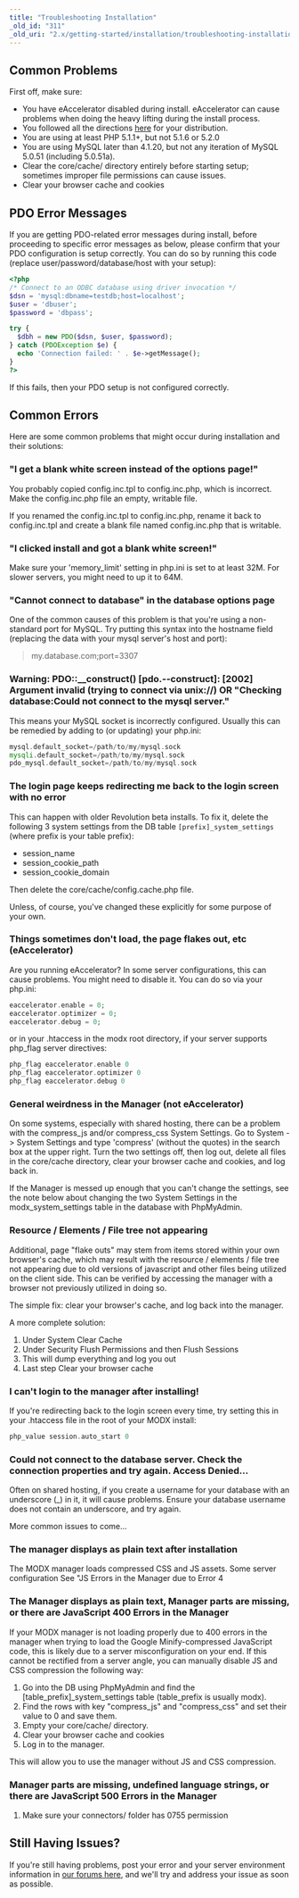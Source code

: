 ```yaml
---
title: "Troubleshooting Installation"
_old_id: "311"
_old_uri: "2.x/getting-started/installation/troubleshooting-installation"
---
```


## Common Problems

First off, make sure:

- You have eAccelerator disabled during install. eAccelerator can cause problems when doing the heavy lifting during the install process.
- You followed all the directions [here](getting-started/installation "Installation") for your distribution.
- You are using at least PHP 5.1.1+, but not 5.1.6 or 5.2.0
- You are using MySQL later than 4.1.20, but not any iteration of MySQL 5.0.51 (including 5.0.51a).
- Clear the core/cache/ directory entirely before starting setup; sometimes improper file permissions can cause issues.
- Clear your browser cache and cookies

## PDO Error Messages

If you are getting PDO-related error messages during install, before proceeding to specific error messages as below, please confirm that your PDO configuration is setup correctly. You can do so by running this code (replace user/password/database/host with your setup):

``` php
<?php
/* Connect to an ODBC database using driver invocation */
$dsn = 'mysql:dbname=testdb;host=localhost';
$user = 'dbuser';
$password = 'dbpass';

try {
  $dbh = new PDO($dsn, $user, $password);
} catch (PDOException $e) {
  echo 'Connection failed: ' . $e->getMessage();
}
?>
```

If this fails, then your PDO setup is not configured correctly.

## Common Errors

Here are some common problems that might occur during installation and their solutions:

### "I get a blank white screen instead of the options page!"

You probably copied config.inc.tpl to config.inc.php, which is incorrect. Make the config.inc.php file an empty, writable file.

If you renamed the config.inc.tpl to config.inc.php, rename it back to config.inc.tpl and create a blank file named config.inc.php that is writable.

### "I clicked install and got a blank white screen!"

Make sure your 'memory\_limit' setting in php.ini is set to at least 32M. For slower servers, you might need to up it to 64M.

### "Cannot connect to database" in the database options page

One of the common causes of this problem is that you're using a non-standard port for MySQL. Try putting this syntax into the hostname field (replacing the data with your mysql server's host and port):

> my.database.com;port=3307

### Warning: PDO::\_\_construct() \[pdo.--construct\]: \[2002\] Argument invalid (trying to connect via unix://) OR "Checking database:Could not connect to the mysql server."

This means your MySQL socket is incorrectly configured. Usually this can be remedied by adding to (or updating) your php.ini:

``` php
mysql.default_socket=/path/to/my/mysql.sock
mysqli.default_socket=/path/to/my/mysql.sock
pdo_mysql.default_socket=/path/to/my/mysql.sock
```

### The login page keeps redirecting me back to the login screen with no error

This can happen with older Revolution beta installs. To fix it, delete the following 3 system settings from the DB table `[prefix]_system_settings` (where prefix is your table prefix):

- session\_name
- session\_cookie\_path
- session\_cookie\_domain

Then delete the core/cache/config.cache.php file.

Unless, of course, you've changed these explicitly for some purpose of your own.

### Things sometimes don't load, the page flakes out, etc (eAccelerator)

Are you running eAccelerator? In some server configurations, this can cause problems. You might need to disable it. You can do so via your php.ini:

``` php
eaccelerator.enable = 0;
eaccelerator.optimizer = 0;
eaccelerator.debug = 0;
```

or in your .htaccess in the modx root directory, if your server supports php\_flag server directives:

``` php
php_flag eaccelerator.enable 0
php_flag eaccelerator.optimizer 0
php_flag eaccelerator.debug 0
```

### General weirdness in the Manager (not eAccelerator)

On some systems, especially with shared hosting, there can be a problem with the compress\_js and/or compress\_css System Settings. Go to System -> System Settings and type 'compress' (without the quotes) in the search box at the upper right. Turn the two settings off, then log out, delete all files in the core/cache directory, clear your browser cache and cookies, and log back in.

If the Manager is messed up enough that you can't change the settings, see the note below about changing the two System Settings in the modx\_system\_settings table in the database with PhpMyAdmin.

### Resource / Elements / File tree not appearing

Additional, page "flake outs" may stem from items stored within your own browser's cache, which may result with the resource / elements / file tree not appearing due to old versions of javascript and other files being utilized on the client side. This can be verified by accessing the manager with a browser not previously utilized in doing so.

The simple fix: clear your browser's cache, and log back into the manager.

A more complete solution:

1. Under System Clear Cache
2. Under Security Flush Permissions and then Flush Sessions
3. This will dump everything and log you out
4. Last step Clear your browser cache

### I can't login to the manager after installing!

If you're redirecting back to the login screen every time, try setting this in your .htaccess file in the root of your MODX install:

``` php
php_value session.auto_start 0
```

### Could not connect to the database server. Check the connection properties and try again. Access Denied...

Often on shared hosting, if you create a username for your database with an underscore (\_) in it, it will cause problems. Ensure your database username does not contain an underscore, and try again.

More common issues to come...

### The manager displays as plain text after installation

The MODX manager loads compressed CSS and JS assets. Some server configuration See "JS Errors in the Manager due to Error 4

### The Manager displays as plain text, Manager parts are missing, or there are JavaScript 400 Errors in the Manager

If your MODX manager is not loading properly due to 400 errors in the manager when trying to load the Google Minify-compressed JavaScript code, this is likely due to a server misconfiguration on your end. If this cannot be rectified from a server angle, you can manually disable JS and CSS compression the following way:

1. Go into the DB using PhpMyAdmin and find the \[table\_prefix\]\_system\_settings table (table\_prefix is usually modx).
2. Find the rows with key "compress\_js" and "compress\_css" and set their value to 0 and save them.
3. Empty your core/cache/ directory.
4. Clear your browser cache and cookies
5. Log in to the manager.

This will allow you to use the manager without JS and CSS compression.

### Manager parts are missing, undefined language strings, or there are JavaScript 500 Errors in the Manager

1. Make sure your connectors/ folder has 0755 permission

## Still Having Issues?

If you're still having problems, post your error and your server environment information in [our forums here](http://modxcms.com/forums/index.php/board,378.0.html), and we'll try and address your issue as soon as possible.
